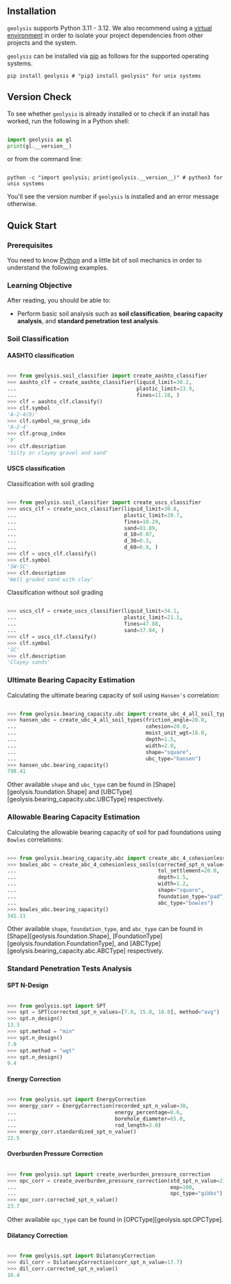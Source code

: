 ## Installation

`geolysis` supports Python 3.11 - 3.12. We also recommend using a
[virtual environment](https://packaging.python.org/en/latest/tutorials/installing-packages/#creating-virtual-environments)
in order to isolate your project dependencies from other projects and the 
system.

`geolysis` can be installed via [pip](https://pypi.org/project/geolysis) as 
follows for the supported operating systems.

```shell
pip install geolysis # "pip3 install geolysis" for unix systems
```

## Version Check

To see whether ``geolysis`` is already installed or to check if an install has
worked, run the following in a Python shell:

```python

import geolysis as gl
print(gl.__version__) 

```
    
or from the command line:

```shell

python -c "import geolysis; print(geolysis.__version__)" # python3 for unix systems

```
    
You'll see the version number if ``geolysis`` is installed and an error message
otherwise.

## Quick Start

### Prerequisites

You need to know [Python](https://docs.python.org/3/tutorial/) and a little
bit of soil mechanics in order to understand the following examples.

### Learning Objective

After reading, you should be able to:

- Perform basic soil analysis such as **soil classification**, **bearing
  capacity analysis**, and **standard penetration test analysis**.

### Soil Classification

#### AASHTO classification 

```python

>>> from geolysis.soil_classifier import create_aashto_classifier
>>> aashto_clf = create_aashto_classifier(liquid_limit=30.2,
...                                       plastic_limit=23.9,
...                                       fines=11.18, )
>>> clf = aashto_clf.classify()
>>> clf.symbol
'A-2-4(0)'
>>> clf.symbol_no_group_idx
'A-2-4'
>>> clf.group_index
'0'
>>> clf.description
'Silty or clayey gravel and sand'

```

#### USCS classification

Classification with soil grading

```python

>>> from geolysis.soil_classifier import create_uscs_classifier
>>> uscs_clf = create_uscs_classifier(liquid_limit=30.8,
...                                   plastic_limit=20.7,
...                                   fines=10.29,
...                                   sand=81.89,
...                                   d_10=0.07,
...                                   d_30=0.3,
...                                   d_60=0.8, )
>>> clf = uscs_clf.classify()
>>> clf.symbol
'SW-SC'
>>> clf.description
'Well graded sand with clay'

```

Classification without soil grading

```python

>>> uscs_clf = create_uscs_classifier(liquid_limit=34.1,
...                                   plastic_limit=21.1,
...                                   fines=47.88,
...                                   sand=37.84, )
>>> clf = uscs_clf.classify()
>>> clf.symbol
'SC'
>>> clf.description
'Clayey sands'

```


### Ultimate Bearing Capacity Estimation

Calculating the ultimate bearing capacity of soil using ``Hansen's``
correlation:

```python

>>> from geolysis.bearing_capacity.ubc import create_ubc_4_all_soil_types
>>> hansen_ubc = create_ubc_4_all_soil_types(friction_angle=20.0,
...                                          cohesion=20.0,
...                                          moist_unit_wgt=18.0,
...                                          depth=1.5,
...                                          width=2.0,
...                                          shape="square",
...                                          ubc_type="hansen")
>>> hansen_ubc.bearing_capacity()
798.41

```


Other available `shape` and `ubc_type` can be found in 
[Shape][geolysis.foundation.Shape] and 
[UBCType][geolysis.bearing_capacity.ubc.UBCType] respectively.

### Allowable Bearing Capacity Estimation

Calculating the allowable bearing capacity of soil for pad foundations using
``Bowles`` correlations:

```python

>>> from geolysis.bearing_capacity.abc import create_abc_4_cohesionless_soils
>>> bowles_abc = create_abc_4_cohesionless_soils(corrected_spt_n_value=17.0,
...                                              tol_settlement=20.0,
...                                              depth=1.5,
...                                              width=1.2,
...                                              shape="square",
...                                              foundation_type="pad",
...                                              abc_type="bowles")
>>> bowles_abc.bearing_capacity()
341.11

```

Other available `shape`, `foundation_type`, and `abc_type` can be found
in [Shape][geolysis.foundation.Shape], 
[FoundationType][geolysis.foundation.FoundationType], and
[ABCType][geolysis.bearing_capacity.abc.ABCType] respectively.

### Standard Penetration Tests Analysis

#### SPT N-Design

```python

>>> from geolysis.spt import SPT
>>> spt = SPT(corrected_spt_n_values=[7.0, 15.0, 18.0], method="avg")
>>> spt.n_design()
13.3
>>> spt.method = "min"
>>> spt.n_design()
7.0
>>> spt.method = "wgt"
>>> spt.n_design()
9.4

```

#### Energy Correction

```python

>>> from geolysis.spt import EnergyCorrection
>>> energy_corr = EnergyCorrection(recorded_spt_n_value=30,
...                                energy_percentage=0.6,
...                                borehole_diameter=65.0,
...                                rod_length=3.0)
>>> energy_corr.standardized_spt_n_value()
22.5

```

#### Overburden Pressure Correction

```python

>>> from geolysis.spt import create_overburden_pressure_correction
>>> opc_corr = create_overburden_pressure_correction(std_spt_n_value=23,
...                                                  eop=100, 
...                                                  opc_type="gibbs")
>>> opc_corr.corrected_spt_n_value()
23.7

```

Other available `opc_type` can be found in [OPCType][geolysis.spt.OPCType].

#### Dilatancy Correction

```python

>>> from geolysis.spt import DilatancyCorrection
>>> dil_corr = DilatancyCorrection(corr_spt_n_value=17.7)
>>> dil_corr.corrected_spt_n_value()
16.4

```
